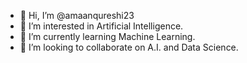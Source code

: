 - 👋 Hi, I’m @amaanqureshi23
- 👀 I’m interested in Artificial Intelligence. 
- 🌱 I’m currently learning Machine Learning.
- 💞️ I’m looking to collaborate on A.I. and Data Science.


<!---
amaanqureshi23/amaanqureshi23 is a ✨ special ✨ repository because its `README.md` (this file) appears on your GitHub profile.
You can click the Preview link to take a look at your changes.
--->
